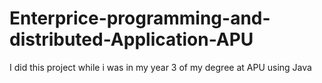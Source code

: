# Enterprice-programming-and-distributed-Application-APU
I did this project while i was in my year 3 of my degree at APU using Java
